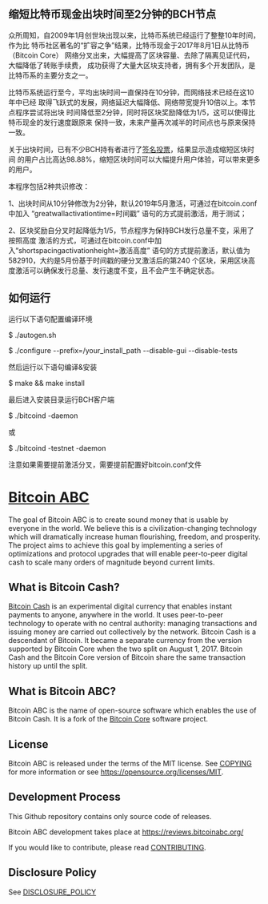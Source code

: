 缩短比特币现金出块时间至2分钟的BCH节点
---------------------

众所周知，自2009年1月创世块出现以来，比特币系统已经运行了整整10年时间，作为比
特币社区著名的“扩容之争”结果，比特币现金于2017年8月1日从比特币（Bitcoin Core）
网络分叉出来，大幅提高了区块容量、去除了隔离见证代码，大幅降低了转账手续费，
成功获得了大量大区块支持者，拥有多个开发团队，是比特币系的主要分支之一。

比特币系统运行至今，平均出块时间一直保持在10分钟，而网络技术已经在这10年中已经
取得飞跃式的发展，网络延迟大幅降低、网络带宽提升10倍以上。本节点程序尝试将出块
时间降低至2分钟，同时将区块奖励降低为1/5，这可以使得比特币现金的发行速度跟原来
保持一致，未来产量再次减半的时间点也与原来保持一致。

关于出块时间，已有不少BCH持有者进行了[签名投票](http://votes.cash/)，结果显示造成缩短区块时间
的用户占比高达98.88%，缩短区块时间可以大幅提升用户体验，可以带来更多的用户。

本程序包括2种共识修改：

1、出块时间从10分钟修改为2分钟，默认2019年5月激活，可通过在bitcoin.conf中加入
“greatwallactivationtime=时间戳” 语句的方式提前激活，用于测试；

2、区块奖励自分叉时起降低为1/5，节点程序为保持BCH发行总量不变，采用了按照高度
激活的方式，可通过在bitcoin.conf中加入“shortspacingactivationheight=激活高度”
语句的方式提前激活，默认值为582910，大约是5月份基于时间戳的硬分叉激活后的第240
个区块，采用区块高度激活可以确保发行总量、发行速度不变，且不会产生不确定状态。

如何运行
---------------------
运行以下语句配置编译环境

$ ./autogen.sh

$ ./configure --prefix=/your_install_path --disable-gui --disable-tests

然后运行以下语句编译&安装

$ make && make install

最后进入安装目录运行BCH客户端

$ ./bitcoind -daemon

或

$ ./bitcoind -testnet -daemon

注意如果需要提前激活分叉，需要提前配置好bitcoin.conf文件

[Bitcoin ABC](https://www.bitcoinabc.org)
===========

The goal of Bitcoin ABC is to create sound money that is usable by everyone in
the world. We believe this is a civilization-changing technology which will
dramatically increase human flourishing, freedom, and prosperity. The project
aims to achieve this goal by implementing a series of optimizations and
protocol upgrades that will enable peer-to-peer digital cash to scale many
orders of magnitude beyond current limits.

What is Bitcoin Cash?
---------------------

[Bitcoin Cash](https://www.bitcoincash.org/) is an experimental digital
currency that enables instant payments to anyone, anywhere in the world. It
uses peer-to-peer technology to operate with no central authority: managing
transactions and issuing money are carried out collectively by the network.
Bitcoin Cash is a descendant of Bitcoin. It became a separate currency from
the version supported by Bitcoin Core when the two split on August 1, 2017.
Bitcoin Cash and the Bitcoin Core version of Bitcoin share the same
transaction history up until the split.

What is Bitcoin ABC?
--------------------

Bitcoin ABC is the name of open-source software which enables the use of
Bitcoin Cash. It is a fork of the [Bitcoin Core](https://bitcoincore.org)
software project.

License
-------

Bitcoin ABC is released under the terms of the MIT license. See
[COPYING](COPYING) for more information or see
https://opensource.org/licenses/MIT.

Development Process
-------------------

This Github repository contains only source code of releases.

Bitcoin ABC development takes place at https://reviews.bitcoinabc.org/

If you would like to contribute, please read [CONTRIBUTING](CONTRIBUTING.md).

Disclosure Policy
-----------------

See [DISCLOSURE_POLICY](DISCLOSURE_POLICY.md)
